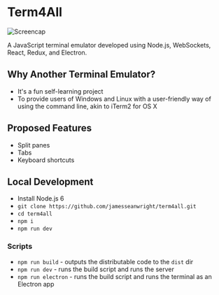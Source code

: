 # Term4All

![Screencap](https://raw.githubusercontent.com/jamesseanwright/term4all/master/screencap.gif)

A JavaScript terminal emulator developed using Node.js, WebSockets, React, Redux, and Electron.

## Why Another Terminal Emulator?

* It's a fun self-learning project
* To provide users of Windows and Linux with a user-friendly way of using the command line, akin to iTerm2 for OS X

## Proposed Features

* Split panes
* Tabs
* Keyboard shortcuts

## Local Development

* Install Node.js 6
* `git clone https://github.com/jamesseanwright/term4all.git`
* `cd term4all`
* `npm i`
* `npm run dev`

### Scripts

* `npm run build` - outputs the distributable code to the `dist` dir
* `npm run dev` - runs the build script and runs the server
* `npm run electron` - runs the build script and runs the terminal as an Electron app